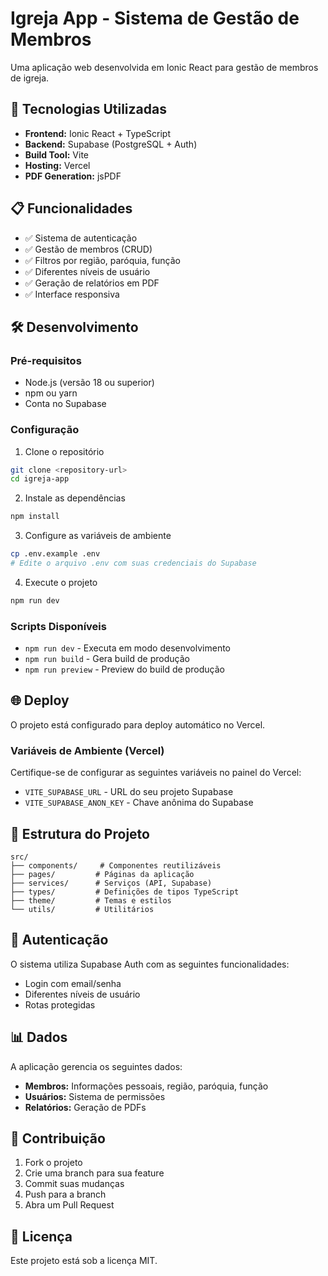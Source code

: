 # Igreja App - Sistema de Gestão de Membros

Uma aplicação web desenvolvida em Ionic React para gestão de membros de igreja.

## 🚀 Tecnologias Utilizadas

- **Frontend:** Ionic React + TypeScript
- **Backend:** Supabase (PostgreSQL + Auth)
- **Build Tool:** Vite
- **Hosting:** Vercel
- **PDF Generation:** jsPDF

## 📋 Funcionalidades

- ✅ Sistema de autenticação
- ✅ Gestão de membros (CRUD)
- ✅ Filtros por região, paróquia, função
- ✅ Diferentes níveis de usuário
- ✅ Geração de relatórios em PDF
- ✅ Interface responsiva

## 🛠️ Desenvolvimento

### Pré-requisitos

- Node.js (versão 18 ou superior)
- npm ou yarn
- Conta no Supabase

### Configuração

1. Clone o repositório

```bash
git clone <repository-url>
cd igreja-app
```

2. Instale as dependências

```bash
npm install
```

3. Configure as variáveis de ambiente

```bash
cp .env.example .env
# Edite o arquivo .env com suas credenciais do Supabase
```

4. Execute o projeto

```bash
npm run dev
```

### Scripts Disponíveis

- `npm run dev` - Executa em modo desenvolvimento
- `npm run build` - Gera build de produção
- `npm run preview` - Preview do build de produção

## 🌐 Deploy

O projeto está configurado para deploy automático no Vercel.

### Variáveis de Ambiente (Vercel)

Certifique-se de configurar as seguintes variáveis no painel do Vercel:

- `VITE_SUPABASE_URL` - URL do seu projeto Supabase
- `VITE_SUPABASE_ANON_KEY` - Chave anônima do Supabase

## 📱 Estrutura do Projeto

```
src/
├── components/     # Componentes reutilizáveis
├── pages/         # Páginas da aplicação
├── services/      # Serviços (API, Supabase)
├── types/         # Definições de tipos TypeScript
├── theme/         # Temas e estilos
└── utils/         # Utilitários
```

## 🔐 Autenticação

O sistema utiliza Supabase Auth com as seguintes funcionalidades:

- Login com email/senha
- Diferentes níveis de usuário
- Rotas protegidas

## 📊 Dados

A aplicação gerencia os seguintes dados:

- **Membros:** Informações pessoais, região, paróquia, função
- **Usuários:** Sistema de permissões
- **Relatórios:** Geração de PDFs

## 🤝 Contribuição

1. Fork o projeto
2. Crie uma branch para sua feature
3. Commit suas mudanças
4. Push para a branch
5. Abra um Pull Request

## 📄 Licença

Este projeto está sob a licença MIT.
